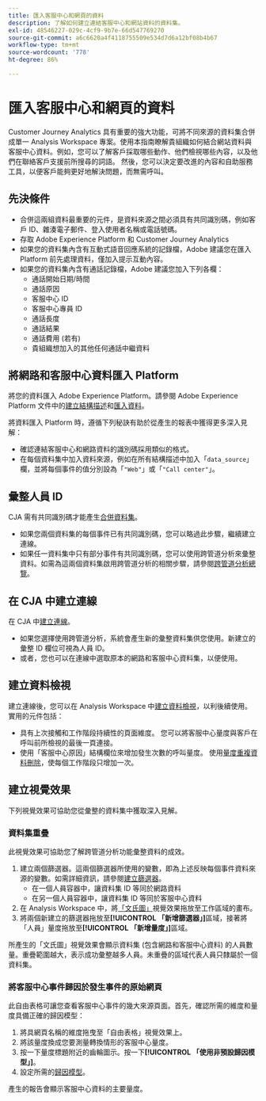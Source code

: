 ```yaml
---
title: 匯入客服中心和網頁的資料
description: 了解如何建立連結客服中心和網站資料的資料集。
exl-id: 48546227-029c-4cf9-9b7e-66d547769270
source-git-commit: a6c6620a4f4118755509e534d7d6a12bf08b4b67
workflow-type: tm+mt
source-wordcount: '778'
ht-degree: 86%

---
```


# 匯入客服中心和網頁的資料

Customer Journey Analytics 具有重要的強大功能，可將不同來源的資料集合併成單一 Analysis Workspace 專案。使用本指南瞭解貴組織如何結合網站資料與客服中心資料。例如，您可以了解客戶採取哪些動作、他們檢視哪些內容，以及他們在聯絡客戶支援前所搜尋的詞語。 然後，您可以決定要改進的內容和自助服務工具，以便客戶能夠更好地解決問題，而無需呼叫。

## 先決條件

* 合併這兩組資料最重要的元件，是資料來源之間必須具有共同識別碼，例如客戶 ID、雜湊電子郵件、登入使用者名稱或電話號碼。
* 存取 Adobe Experience Platform 和 Customer Journey Analytics
* 如果您的資料集內含有互動式語音回應系統的記錄檔，Adobe 建議您在匯入 Platform 前先處理資料，僅加入提示互動內容。
* 如果您的資料集內含有通話記錄檔，Adobe 建議您加入下列各欄：
   * 通話開始日期/時間
   * 通話原因
   * 客服中心 ID
   * 客服中心專員 ID
   * 通話長度
   * 通話結果
   * 通話費用 (若有)
   * 貴組織想加入的其他任何通話中繼資料

## 將網路和客服中心資料匯入 Platform

將您的資料匯入 Adobe Experience Platform。請參閱 Adobe Experience Platform 文件中的[建立結構描述](https://experienceleague.adobe.com/docs/experience-platform/xdm/tutorials/create-schema-ui.html?lang=zh-Hant)和[匯入資料](https://experienceleague.adobe.com/docs/experience-platform/ingestion/home.html?lang=zh-Hant)。

將資料匯入 Platform 時，遵循下列秘訣有助於從產生的報表中獲得更多深入見解：

* 確認連結客服中心和網路資料的識別碼採用類似的格式。
* 在每個資料集中加入資料來源，例如在所有結構描述中加入「`data_source`」欄，並將每個事件的值分別設為「`"Web"`」或「`"Call center"`」。<!--mapper-->

## 彙整人員 ID

CJA 需有共同識別碼才能產生[合併資料集](../connections/combined-dataset.md)。

* 如果您兩個資料集的每個事件已有共同識別碼，您可以略過此步驟，繼續建立連線。
* 如果任一資料集中只有部分事件有共同識別碼，您可以使用跨管道分析來彙整資料。如需為這兩個資料集啟用跨管道分析的相關步驟，請參閱[跨管道分析總覽](/help/connections/cca/overview.md)。

## 在 CJA 中建立連線

在 CJA 中[建立連線](/help/connections/create-connection.md)。

* 如果您選擇使用跨管道分析，系統會產生新的彙整資料集供您使用。新建立的彙整 ID 欄位可視為人員 ID。
* 或者，您也可以在連線中選取原本的網路和客服中心資料集，以便使用。

## 建立資料檢視

建立連線後，您可以在 Analysis Workspace 中[建立資料檢視](/help/data-views/create-dataview.md)，以利後續使用。實用的元件包括：

* 具有上次接觸和工作階段持續性的頁面維度。 您可以將客服中心量度與客戶在呼叫前所檢視的最後一頁連接。
* 使用「客服中心原因」結構欄位來增加發生次數的呼叫量度。 使用[量度重複資料刪除](/help/data-views/component-settings/metric-deduplication.md)，使每個工作階段只增加一次。

## 建立視覺效果

下列視覺效果可協助您從彙整的資料集中獲取深入見解。

### 資料集重疊

此視覺效果可協助您了解跨管道分析功能彙整資料的成效。

1. 建立兩個篩選器。這兩個篩選器所使用的變數，即為上述反映每個事件資料來源的變數。如需詳細資訊，請參閱[建立篩選器](/help/components/filters/create-filters.md)。
   * 在一個人員容器中，讓資料集 ID 等同於網路資料
   * 在另一個人員容器中，讓資料集 ID 等同於客服中心資料
2. 在 Analysis Workspace 中，將[「文氏圖」](/help/analysis-workspace/visualizations/venn.md)視覺效果拖放至工作區域的畫布。
3. 將兩個新建立的篩選器拖放至&#x200B;**[!UICONTROL 「新增篩選器」]**&#x200B;區域，接著將「人員」量度拖放至&#x200B;**[!UICONTROL 「新增量度」]**&#x200B;區域。

所產生的「文氏圖」視覺效果會顯示資料集 (包含網路和客服中心資料) 的人員數量。重疊範圍越大，表示成功彙整越多人員。未重疊的區域代表人員只隸屬於一個資料集。

### 將客服中心事件歸因於發生事件的原始網頁

此自由表格可讓您查看客服中心事件的幾大來源頁面。首先，確認所需的維度和量度具備正確的歸因模型：

1. 將具網頁名稱的維度拖曳至「自由表格」視覺效果上。
1. 將該量度換成您要測量轉換情形的客服中心量度。
1. 按一下量度標題附近的齒輪圖示。按一下&#x200B;**[!UICONTROL 「使用非預設歸因模型」]**。
1. 設定所需的[歸因模型](/help/data-views/create-dataview.md)。

產生的報告會顯示客服中心資料的主要量度。

<!-- ### Flow between web data and call center

call reason as an exit dimension, web page name for previous pages

### Histogram

### Fallout

step 1: all sessions
step 2: purchase step 1
step 3: call

another good one

step 1: all sessions
step 2: 

Orrr we could also use dataset ID

### Site sections that result in a call within 30 minutes

Slide 4

Create a bunch of filters - facets to their business. Filters were used because they didn't have all of these in the same dimension, so they could create everything in this report as a single dimension (really filters)

wanted to understand when someone interacts with a facet, whats the highest percentage of people that abandon that channel to call them. not from volume perspective, but percentage perspective.

use sequential filters, but you lose the ability to use attribution IQ

## What to do when you've found insight -->
